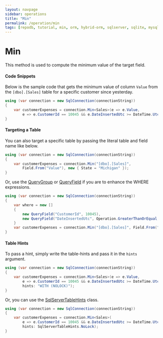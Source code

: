 ```yaml
---
layout: navpage
sidebar: operations
title: "Min"
permalink: /operation/min
tags: [repodb, tutorial, min, orm, hybrid-orm, sqlserver, sqlite, mysql, postgresql]
---
```


# Min

This method is used to compute the minimum value of the target field.

#### Code Snippets

Below is the sample code that gets the minimum value of column `Value` from the `[dbo].[Sales]` table for a specific customer since yesterday.

```csharp
using (var connection = new SqlConnection(connectionString))
{
    var customerExpenses = connection.Min<Sales>(e => e.Value,
        e => e.CustomerId == 10045 && e.DateInsertedUtc >= DateTime.UtcNow.Date.AddDays(-1));
}
```

#### Targeting a Table

You can also target a specific table by passing the literal table and field name like below.

```csharp
using (var connection = new SqlConnection(connectionString))
{
    var customerExpenses = connection.Min("[dbo].[Sales]",
        Field.From("Value"), new { State = "Michigan" });
}
```

Or, use the [QueryGroup](/class/querygroup) or [QueryField](/class/queryfield) if you are to enhance the WHERE expressions.

```csharp
using (var connection = new SqlConnection(connectionString))
{
    var where = new []
    {
        new QueryField("CustomerId", 10045),
        new QueryField("DateInsertedUtc", Operation.GreaterThanOrEqual, DateTime.UtcNow.Date.AddDays(-1))
    }
    var customerExpenses = connection.Min("[dbo].[Sales]", Field.From("Value"), where: where);
}
```

#### Table Hints

To pass a hint, simply write the table-hints and pass it in the `hints` argument.

```csharp
using (var connection = new SqlConnection(connectionString))
{
    var customerExpenses = connection.Min<Sales>(e => e.Value,
        e => e.CustomerId == 10045 && e.DateInsertedUtc >= DateTime.UtcNow.Date.AddDays(-1),
        hints: "WITH (NOLOCK)");
}
```

Or, you can use the [SqlServerTableHints](/class/sqlservertablehints) class.

```csharp
using (var connection = new SqlConnection(connectionString))
{
    var customerExpenses = connection.Min<Sales>(
        e => e.CustomerId == 10045 && e.DateInsertedUtc >= DateTime.UtcNow.Date.AddDays(-1),
        hints: SqlServerTableHints.NoLock);
}
```
